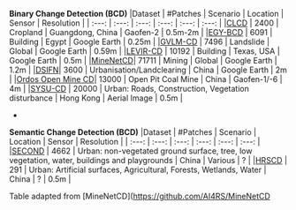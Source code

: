 **Binary Change Detection (BCD)**
|Dataset   | \#Patches | Scenario  | Location         | Sensor       | Resolution | 
| :---:   | :---:   | :---:   | :---:   | :---:  | :---:  |
|[CLCD](https://github.com/liumency/CropLand-CD)  | 2400      | Cropland  | Guangdong, China | Gaofen-2     | 0.5m-2m     |
|[EGY-BCD](https://github.com/oshholail/EGY-BCD)  | 6091      | Building  | Egypt            | Google Earth | 0.25m      |
|[GVLM-CD](https://github.com/zxk688/GVLM)   | 7496      | Landslide | Global           | Google Earth | 0.59m      |
|[LEVIR-CD](https://chenhao.in/LEVIR/)  | 10192     | Building  | Texas, USA       | Google Earth | 0.5m       |
|[MineNetCD](https://github.com/AI4RS/MineNetCD)| 71711     | Mining    | Global           | Google Earth | 1.2m       |
|[DSIFN](https://github.com/GeoZcx/A-deeply-supervised-image-fusion-network-for-change-detection-in-remote-sensing-images/tree/master/dataset)| 3600     | Urbanisation/Landclearing    | China           | Google Earth | 2m       |
|[Ordos Open Mine CD](https://figshare.com/s/b1ce4f777ee08ef8fae8)|     13000 | Open Pit Coal Mine   | China           | Gaofen-1/-6 | 4m       |
|[SYSU-CD](https://github.com/liumency/SYSU-CD)   | 20000     | Urban: Roads, Construction, Vegetation disturbance     | Hong Kong | Aerial Image      | 0.5m       | 

-
**Semantic Change Detection (BCD)**
|Dataset   | \#Patches | Scenario  | Location         | Sensor       | Resolution | 
| :---:   | :---:   | :---:   | :---:   | :---:  | :---:  |
|[SECOND](https://captain-whu.github.io/SCD/)  |    4662   |  Urban: non-vegetated ground surface, tree, low vegetation, water, buildings and playgrounds  | China | Various     | ?     |
|[HRSCD](https://ieee-dataport.org/open-access/hrscd-high-resolution-semantic-change-detection-dataset)  | 291      | Urban: Artificial surfaces, Agricultural, Forests, Wetlands, Water  | China            | ? | 0.5m   |

Table adapted from [MineNetCD](https://github.com/AI4RS/MineNetCD
